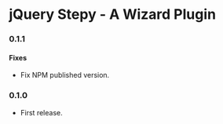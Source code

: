 # jQuery Stepy - A Wizard Plugin

### 0.1.1

#### Fixes

- Fix NPM published version.

### 0.1.0

- First release.
